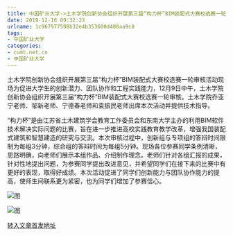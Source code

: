 ```yaml
---
title: 中国矿业大学->土木学院创新协会组织开展第三届“构力杯”BIM装配式大赛校选赛一轮审核 | cumt.net.cn
date: 2019-12-16 09:32:23
urlname: 1c967977598b32e4b353600d408aa9c8
tags: 
- 中国矿业大学
categories:
- cumt.net.cn
- 中国矿业大学
---
```

土木学院创新协会组织开展第三届“构力杯”BIM装配式大赛校选赛一轮审核活动现场为促进大学生的创新潜力、团队协作和工程实践能力，12月9日中午，土木学院创新协会组织开展第三届“构力杯”BIM装配式大赛校选赛一轮审核。土木学院乔亚宁老师、邹新老师、宁德春老师和袁振民老师出席本次活动并提供技术指导。

“构力杯”是由江苏省土木建筑学会教育工作委员会和东南大学主办的利用BIM软件技术解决实际问题的比赛，旨在进一步推进高校实践教育教学改革，增强我国装配式建筑和智慧建造的研究与交流。本次审核过程中，创新组与专项组的答辩时间限制为每组3分钟，综合组的答辩时间为每组5分钟。现场各位参赛同学条例清晰，思路明确，向老师们展示本组作品、介绍制作理念。老师们针对各组汇报的成果，针对性地提出问题，为参赛同学提出改进意见，并希望同学们在接下来的比赛中有更好的表现，取得好成绩。本次活动促进了同学们创新能力与团队协作能力的提高，使师生间联系更为紧密，也为同学们增加了参赛信心。

![图](http://xwzx.cumt.edu.cn/_upload/article/images/78/b5/a3460eba46afa11387dcee7bdd87/f3292916-f87c-41d6-8f60-59d5597589a7.jpg)

![图](http://xwzx.cumt.edu.cn/_upload/article/images/78/b5/a3460eba46afa11387dcee7bdd87/d68a4e04-2e91-4820-b809-de81c6e4bbbd.jpg)

[转入文章首发地址](http://xwzx.cumt.edu.cn/75/8c/c523a554380/page.htm)